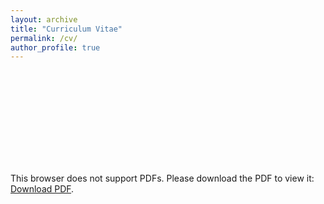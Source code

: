 ```yaml
---
layout: archive
title: "Curriculum Vitae"
permalink: /cv/
author_profile: true
---
```




<object data="files/cv.pdf" type="application/pdf" width="750px" height="750px">
    <embed src="files/cv.pdf" type="application/pdf">
        <p>This browser does not support PDFs. Please download the PDF to view it: <a href="files/cv.pdf">Download PDF</a>.</p>
    </embed>
</object>




